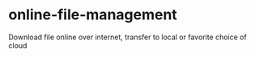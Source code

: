 # online-file-management
 Download file online over internet, transfer to local or favorite choice of cloud
